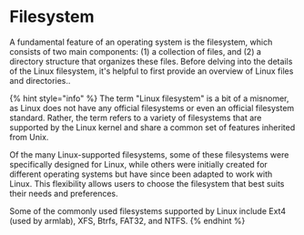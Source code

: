 # Filesystem

A fundamental feature of an operating system is the filesystem, which consists of two main components: (1) a collection of files, and (2) a directory structure that organizes these files. Before delving into the details of the Linux filesystem, it's helpful to first provide an overview of Linux files and directories..

{% hint style="info" %}
The term "Linux filesystem" is a bit of a misnomer, as Linux does not have any official filesystems or even an official filesystem standard. Rather, the term refers to a variety of filesystems that are supported by the Linux kernel and share a common set of features inherited from Unix.&#x20;

Of the many Linux-supported filesystems, some of these filesystems were specifically designed for Linux, while others were initially created for different operating systems but have since been adapted to work with Linux. This flexibility allows users to choose the filesystem that best suits their needs and preferences.

Some of the commonly used filesystems supported by Linux include Ext4 (used by armlab), XFS, Btrfs, FAT32, and NTFS.&#x20;
{% endhint %}
